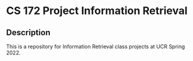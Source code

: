 # CS 172 Project Information Retrieval

## Description

This is a repository for Information Retrieval class projects at UCR Spring 2022.
